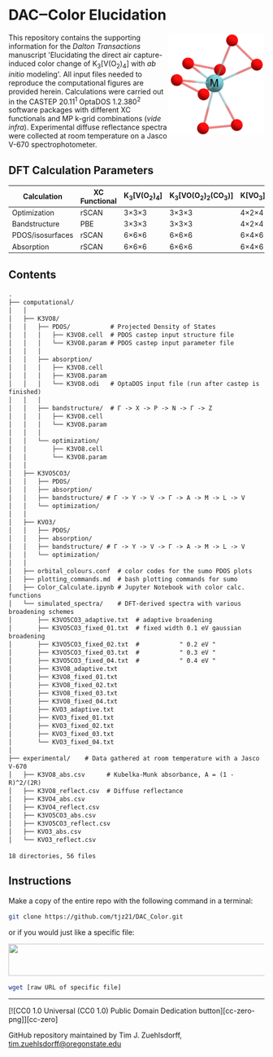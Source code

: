 # DAC‒Color Elucidation
[comment]: [![DOI:<10.1021/acs.jpca.4c02927>](http://img.shields.io/badge/JPCA_Paper-10.1021/acs.jpca.4c02927-blue.svg)](http://dx.doi.org/10.1021/acs.jpca.4c02927) 
[comment]: [![ChemRxiv](http://img.shields.io/badge/ChemRxiv-10.26434/chemrxiv--2024--blwjs-EEEA62.svg)](http://dx.doi.org/10.26434/chemrxiv-2024-blwjs)
[comment]: [![DOI](https://zenodo.org/badge/DOI/10.5281/zenodo.11086701.svg)](https://doi.org/10.5281/zenodo.11086701)

<img align="right" src='https://github.com/tjz21/DAC_metals/blob/main/MO8_structure.png' width = "189" height = "200">

This repository contains the supporting information for the *Dalton Transactions* manuscript 'Elucidating the direct air capture-induced color change of K<sub>3</sub>[V(O<sub>2</sub>)<sub>4</sub>] with *ab initio* modeling'. All input files needed to reproduce the computational figures are provided herein. Calculations were carried out in the CASTEP 20.11<sup>1</sup> OptaDOS 1.2.380<sup>2</sup> software packages with different XC functionals and MP k-grid combinations (*vide infra*). Experimental diffuse reflectance spectra were collected at room temperature on a Jasco V-670 spectrophotometer.

## DFT Calculation Parameters

| Calculation       | XC Functional | K<sub>3</sub>[V(O<sub>2</sub>)<sub>4</sub>] | K<sub>3</sub>[VO(O<sub>2</sub>)<sub>2</sub>(CO<sub>3</sub>)] | K[VO<sub>3</sub>]   |
|------------------|---------------|----------|----------------|----------|
| Optimization      | rSCAN         | 3×3×3    | 3×3×3          | 4×2×4    |
| Bandstructure     | PBE           | 3×3×3    | 3×3×3          | 4×2×4    |
| PDOS/isosurfaces  | rSCAN         | 6×6×6    | 6×6×6          | 6×4×6    |
| Absorption        | rSCAN         | 6×6×6    | 6×6×6          | 6×4×6    |


## Contents
```
.
├── computational/
│   │
│   ├── K3VO8/
│   │   ├── PDOS/           # Projected Density of States
│   │   │   ├── K3VO8.cell  # PDOS castep input structure file
│   │   │   └── K3VO8.param # PDOS castep input parameter file
│   │   │
│   │   ├── absorption/     
│   │   │   ├── K3VO8.cell
│   │   │   ├── K3VO8.param
│   │   │   └── K3VO8.odi   # OptaDOS input file (run after castep is finished)
│   │   │
│   │   ├── bandstructure/  # Γ -> X -> P -> N -> Γ -> Z
│   │   │   ├── K3VO8.cell
│   │   │   └── K3VO8.param
│   │   │
│   │   └── optimization/
│   │       ├── K3VO8.cell
│   │       └── K3VO8.param
│   │
│   ├── K3VO5CO3/
│   │   ├── PDOS/
│   │   ├── absorption/
│   │   ├── bandstructure/ # Γ -> Y -> V -> Γ -> A -> M -> L -> V
│   │   └── optimization/
│   │
│   ├── KVO3/
│   │   ├── PDOS/
│   │   ├── absorption/
│   │   ├── bandstructure/ # Γ -> Y -> V -> Γ -> A -> M -> L -> V
│   │   └── optimization/
│   │
│   ├── orbital_colours.conf  # color codes for the sumo PDOS plots
│   ├── plotting_commands.md  # bash plotting commands for sumo
│   ├── Color_Calculate.ipynb # Jupyter Notebook with color calc. functions 
│   └── simulated_spectra/    # DFT-derived spectra with various broadening schemes
│       ├── K3VO5CO3_adaptive.txt  # adaptive broadening
│       ├── K3VO5CO3_fixed_01.txt  # fixed width 0.1 eV gaussian broadening
│       ├── K3VO5CO3_fixed_02.txt  #           " 0.2 eV "
│       ├── K3VO5CO3_fixed_03.txt  #           " 0.3 eV "
│       ├── K3VO5CO3_fixed_04.txt  #           " 0.4 eV "
│       ├── K3VO8_adaptive.txt
│       ├── K3VO8_fixed_01.txt
│       ├── K3VO8_fixed_02.txt
│       ├── K3VO8_fixed_03.txt
│       ├── K3VO8_fixed_04.txt
│       ├── KVO3_adaptive.txt
│       ├── KVO3_fixed_01.txt
│       ├── KVO3_fixed_02.txt
│       ├── KVO3_fixed_03.txt
│       └── KVO3_fixed_04.txt
│
├── experimental/    # Data gathered at room temperature with a Jasco V-670
│   ├── K3VO8_abs.csv      # Kubelka-Munk absorbance, A = (1 - R)^2/(2R)
│   ├── K3VO8_reflect.csv  # Diffuse reflectance
│   ├── K3VO4_abs.csv
│   ├── K3VO4_reflect.csv
│   ├── K3VO5CO3_abs.csv
│   ├── K3VO5CO3_reflect.csv
│   ├── KVO3_abs.csv
│   └── KVO3_reflect.csv

18 directories, 56 files

```
## Instructions

Make a copy of the entire repo with the following command in a terminal:
```bash
git clone https://github.com/tjz21/DAC_Color.git
```

or if you would just like a specific file:

<img align="center" src='https://github.com/tjz21/DAC_Color/blob/main/raw_link_image.png' width = "600" height = "63.4">

```bash
wget [raw URL of specific file]
```

---
[![CC0 1.0 Universal (CC0 1.0) Public Domain Dedication
button][cc-zero-png]][cc-zero]

GitHub repository maintained by Tim J. Zuehlsdorff, tim.zuehlsdorff@oregonstate.edu
